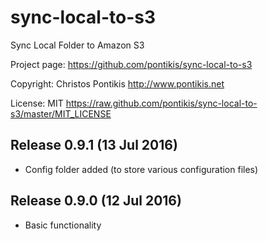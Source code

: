 sync-local-to-s3
================

Sync Local Folder to Amazon S3

Project page: https://github.com/pontikis/sync-local-to-s3

Copyright: Christos Pontikis http://www.pontikis.net 

License: MIT https://raw.github.com/pontikis/sync-local-to-s3/master/MIT_LICENSE

Release 0.9.1 (13 Jul 2016)
---------------------------
* Config folder added (to store various configuration files)


Release 0.9.0 (12 Jul 2016)
---------------------------
* Basic functionality

